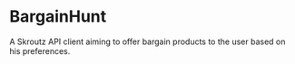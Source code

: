 # BargainHunt
A Skroutz API client aiming to offer bargain products to the user based on his preferences.
